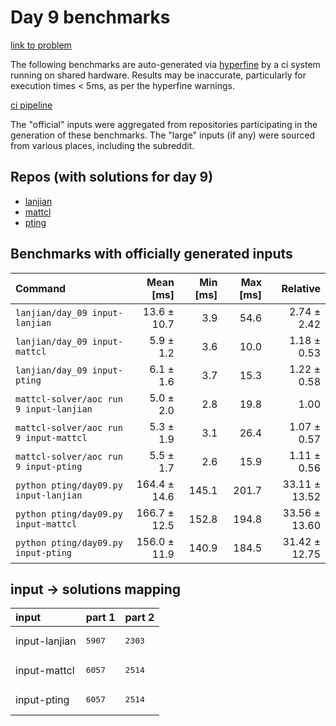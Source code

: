 # Day 9 benchmarks

[link to problem](http://adventofcode.com/2022/day/9)

The following benchmarks are auto-generated via [hyperfine](https://github.com/sharkdp/hyperfine) by a ci system running on shared hardware. Results may be inaccurate, particularly for execution times < 5ms, as per the hyperfine warnings.

[ci pipeline](http://ci.papercode.net:8080/teams/aoc2022/pipelines/aoc-compare-2022)

The "official" inputs were aggregated from repositories participating in the generation of these benchmarks. The "large" inputs (if any) were sourced from various places, including the subreddit.

## Repos (with solutions for day 9)


- [lanjian](https://github.com/LanJian/aoc-2022)
- [mattcl](https://github.com/mattcl/aoc2022)
- [pting](https://github.com/pting/aoc2022)

## Benchmarks with officially generated inputs
| Command | Mean [ms] | Min [ms] | Max [ms] | Relative |
|:---|---:|---:|---:|---:|
| `lanjian/day_09 input-lanjian` | 13.6 ± 10.7 | 3.9 | 54.6 | 2.74 ± 2.42 |
| `lanjian/day_09 input-mattcl` | 5.9 ± 1.2 | 3.6 | 10.0 | 1.18 ± 0.53 |
| `lanjian/day_09 input-pting` | 6.1 ± 1.6 | 3.7 | 15.3 | 1.22 ± 0.58 |
| `mattcl-solver/aoc run 9 input-lanjian` | 5.0 ± 2.0 | 2.8 | 19.8 | 1.00 |
| `mattcl-solver/aoc run 9 input-mattcl` | 5.3 ± 1.9 | 3.1 | 26.4 | 1.07 ± 0.57 |
| `mattcl-solver/aoc run 9 input-pting` | 5.5 ± 1.7 | 2.6 | 15.9 | 1.11 ± 0.56 |
| `python pting/day09.py input-lanjian` | 164.4 ± 14.6 | 145.1 | 201.7 | 33.11 ± 13.52 |
| `python pting/day09.py input-mattcl` | 166.7 ± 12.5 | 152.8 | 194.8 | 33.56 ± 13.60 |
| `python pting/day09.py input-pting` | 156.0 ± 11.9 | 140.9 | 184.5 | 31.42 ± 12.75 |

## input -> solutions mapping
|input|part 1|part 2|
|:---|:---|:---|
|input-lanjian|<pre>5907</pre>|<pre>2303</pre>|
|input-mattcl|<pre>6057</pre>|<pre>2514</pre>|
|input-pting|<pre>6057</pre>|<pre>2514</pre>|
